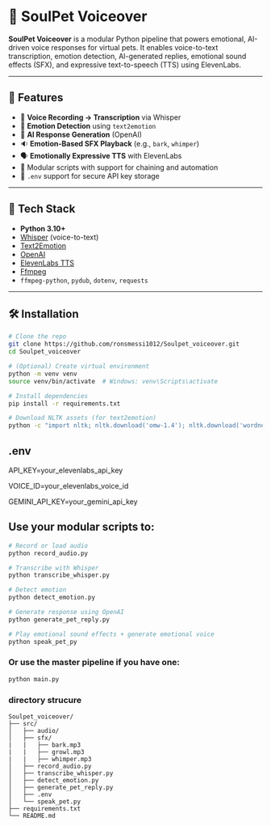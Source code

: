 # 🐾 SoulPet Voiceover

**SoulPet Voiceover** is a modular Python pipeline that powers emotional, AI-driven voice responses for virtual pets. It enables voice-to-text transcription, emotion detection, AI-generated replies, emotional sound effects (SFX), and expressive text-to-speech (TTS) using ElevenLabs.

---

## 🚀 Features

- 🎤 **Voice Recording → Transcription** via Whisper
- 🧠 **Emotion Detection** using `text2emotion`
- 💬 **AI Response Generation** (OpenAI)
- 🔉 **Emotion-Based SFX Playback** (e.g., `bark`, `whimper`)
- 🗣️ **Emotionally Expressive TTS** with ElevenLabs
- 📁 Modular scripts with support for chaining and automation
- 🧪 `.env` support for secure API key storage

---

## 🧱 Tech Stack

- **Python 3.10+**
- [Whisper](https://github.com/openai/whisper) (voice-to-text)
- [Text2Emotion](https://github.com/oo92/text2emotion)
- [OpenAI](https://platform.openai.com/)
- [ElevenLabs TTS](https://www.elevenlabs.io/)
- [Ffmpeg]([https://www.elevenlabs.io/](https://ffmpeg.org/download.html#build-windows))
- `ffmpeg-python`, `pydub`, `dotenv`, `requests`

---

## 🛠️ Installation

```bash
# Clone the repo
git clone https://github.com/ronsmessi1012/Soulpet_voiceover.git
cd Soulpet_voiceover

# (Optional) Create virtual environment
python -m venv venv
source venv/bin/activate  # Windows: venv\Scripts\activate

# Install dependencies
pip install -r requirements.txt

# Download NLTK assets (for text2emotion)
python -c "import nltk; nltk.download('omw-1.4'); nltk.download('wordnet'); nltk.download('averaged_perceptron_tagger')"
```

## .env

API_KEY=your_elevenlabs_api_key

VOICE_ID=your_elevenlabs_voice_id

GEMINI_API_KEY=your_gemini_api_key

## Use your modular scripts to:

```bash
# Record or load audio
python record_audio.py

# Transcribe with Whisper
python transcribe_whisper.py

# Detect emotion
python detect_emotion.py

# Generate response using OpenAI
python generate_pet_reply.py

# Play emotional sound effects + generate emotional voice
python speak_pet_py
```
### Or use the master pipeline if you have one:

```bash
python main.py
```
### directory strucure
```
Soulpet_voiceover/
├── src/
│   ├── audio/
│   ├── sfx/
|   |   ├── bark.mp3
|   |   ├── growl.mp3
|   |   ├── whimper.mp3
│   ├── record_audio.py
│   ├── transcribe_whisper.py
│   ├── detect_emotion.py
│   ├── generate_pet_reply.py
│   ├── .env
│   └── speak_pet.py
├── requirements.txt
└── README.md
```
